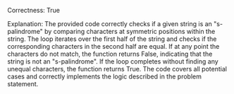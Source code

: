 Correctness: True

Explanation: The provided code correctly checks if a given string is an "s-palindrome" by comparing characters at symmetric positions within the string. The loop iterates over the first half of the string and checks if the corresponding characters in the second half are equal. If at any point the characters do not match, the function returns False, indicating that the string is not an "s-palindrome". If the loop completes without finding any unequal characters, the function returns True. The code covers all potential cases and correctly implements the logic described in the problem statement.